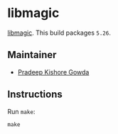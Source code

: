 libmagic
========

[libmagic](ftp://ftp.astron.com/pub/file/). This build packages `5.26`.

Maintainer
----------

* [Pradeep Kishore Gowda](https://github.com/btbytes)

Instructions
------------

Run `make`:

```
make
```
